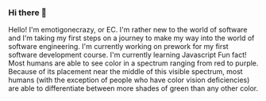 ### Hi there 👋

<!--
**emotigonecrazy/emotigonecrazy** is a ✨ _special_ ✨ repository because its `README.md` (this file) appears on your GitHub profile.

Here are some ideas to get you started:

- 🔭 I’m currently working on ...
- 🌱 I’m currently learning ...
- 👯 I’m looking to collaborate on ...
- 🤔 I’m looking for help with ...
- 💬 Ask me about ...
- 📫 How to reach me: ...
- 😄 Pronouns: ...
- ⚡ Fun fact: ...
-->
Hello! I'm emotigonecrazy, or EC. I'm rather new to the world of software and I'm taking my first steps on a journey to make my way into the world of software engineering. 
I'm currently working on prework for my first software development course.
I'm currently learning Javascript
Fun fact! Most humans are able to see color in a spectrum ranging from red to purple. Because of its placement near the middle of this visible spectrum, most humans (with the exception of people who have color vision deficiencies) are able to differentiate between more shades of green than any other color.